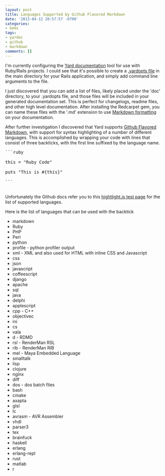```yaml
---
layout: post
title: Languages Supported by Github Flavored Markdown
date: '2013-04-12 20:57:57 -0700'
categories:
- Gems
tags:
- yardoc
- github
- markdown
comments: []
---
```

<p>I'm currently configuring the <a href="https://github.com/lsegal/yard" target="_blank">Yard documentation</a> tool for use with Ruby/Rails projects. I could see that it's possible to create a <a href="https://github.com/lsegal/yard/blob/master/.yardopts" target="_blank">.yardopts file</a> in the main directory for your Rails application, and simply add command line arguments to the file.</p>
<p>I just discovered that you can add a list of files, likely placed under the 'doc' directory, to your .yardopts file, and those files will be included in your generated documentation set. This is perfect for changelogs, readme files, and other high level documentation. After installing the Redcarpet gem, you can name these files with the '.md' extension to use <a href="http://daringfireball.net/projects/markdown/syntax" target="_blank">Markdown formatting</a> on your documentation.</p>
<p>After further investigation I discovered that Yard supports <a href="https://help.github.com/articles/github-flavored-markdown" target="_blank">Github Flavored Markdown</a>, with support for syntax highlighting of a number of different languages. This is accomplished by wrapping your code with lines that consist of three backticks, with the first line suffixed by the language name.</p>
<pre class="brush:ruby">```ruby<br />
this = "Ruby Code"<br />
puts "This is #{this}"<br />
```</pre><br />
Unfortunately the Github docs refer you to this <a href="http://softwaremaniacs.org/media/soft/highlight/test.html" target="_blank">hightlight.js test page</a> for the list of supported languages.</p>
<p>Here is the list of languages that can be used with the backtick</p>
<ul>
<li>markdown</li>
<li><span style="line-height: 12px;">Ruby</span></li>
<li>PHP</li>
<li>Perl</li>
<li>python</li>
<li>profile - python profiler output</li>
<li>xml - XML and also used for HTML with inline CSS and Javascript</li>
<li>css</li>
<li>json</li>
<li>javascript</li>
<li>coffeescript</li>
<li>django</li>
<li>apache</li>
<li>sql</li>
<li>java</li>
<li>delphi</li>
<li>applescript</li>
<li>cpp - C++</li>
<li>objectivec</li>
<li>ini</li>
<li>cs</li>
<li>vala</li>
<li>d - RDMD</li>
<li>rsl - RenderMan RSL</li>
<li>rib - RenderMan RIB</li>
<li>mel - Maya Embedded Language</li>
<li>smalltalk</li>
<li>lisp</li>
<li>clojure</li>
<li>nginx</li>
<li>diff</li>
<li>dos - dos batch files</li>
<li>bash</li>
<li>cmake</li>
<li>axapta</li>
<li>glsl</li>
<li>lc</li>
<li>avrasm - AVR Assembler</li>
<li>vhdl</li>
<li>parser3</li>
<li>tex</li>
<li>brainfuck</li>
<li>haskell</li>
<li>erlang</li>
<li>erlang-repl</li>
<li>rust</li>
<li>matlab</li>
<li>r</li><br />
</ul></p>
